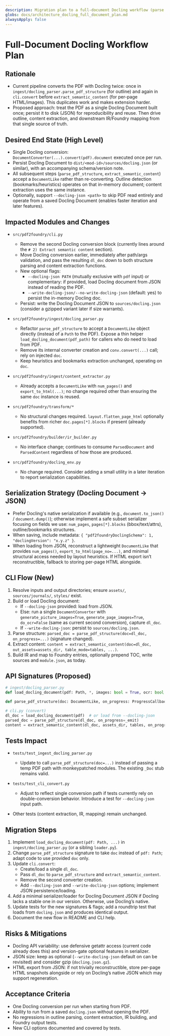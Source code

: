 ```yaml
---
description: Migration plan to a full-document Docling workflow (parse once, reuse)
globs: docs/architecture_docling_full_document_plan.md
alwaysApply: false
---
```


# Full-Document Docling Workflow Plan

## Rationale

- Current pipeline converts the PDF with Docling twice: once in `ingest/docling_parser.parse_pdf_structure` (for outline) and again in `cli.convert` before `extract_semantic_content` (for per-page HTML/images). This duplicates work and makes extension harder.
- Proposed approach: treat the PDF as a single Docling Document built once; persist it to disk (JSON) for reproducibility and reuse. Then drive outline, content extraction, and downstream IR/Foundry mapping from that single source of truth.

## Desired End State (High Level)

- Single Docling conversion: `DocumentConverter(...).convert(pdf).document` executed once per run.
- Persist Docling Document to `dist/<mod-id>/sources/docling.json` (or similar), with an accompanying schema/version note.
- All subsequent steps (`parse_pdf_structure`, `extract_semantic_content`) accept a `DocumentLike` rather than re-converting. Outline detection (bookmarks/heuristics) operates on that in-memory document; content extraction uses the same instance.
- Optionally, support `--docling-json <path>` to skip PDF read entirely and operate from a saved Docling Document (enables faster iteration and later features).

## Impacted Modules and Changes

- `src/pdf2foundry/cli.py`

  - Remove the second Docling conversion block (currently lines around the `# 2) Extract semantic content` section).
  - Move Docling conversion earlier, immediately after path/args validation, and pass the resulting `dl_doc` down to both structure parsing and content extraction functions.
  - New optional flags:
    - `--docling-json PATH` (mutually exclusive with `pdf` input) or complementary: if provided, load Docling document from JSON instead of reading the PDF.
    - `--write-docling-json/--no-write-docling-json` (default: yes) to persist the in-memory Docling doc.
  - Persist: write the Docling Document JSON to `sources/docling.json` (consider a gzipped variant later if size warrants).

- `src/pdf2foundry/ingest/docling_parser.py`

  - Refactor `parse_pdf_structure` to accept a `DocumentLike` object directly (instead of a `Path` to the PDF). Expose a thin helper `load_docling_document(pdf_path)` for callers who do need to load from PDF.
  - Remove its internal converter creation and `conv.convert(...)` call; rely on injected `doc`.
  - Keep heuristics and bookmarks extraction unchanged, operating on `doc`.

- `src/pdf2foundry/ingest/content_extractor.py`

  - Already accepts a `DocumentLike` with `num_pages()` and `export_to_html(...)`; no change required other than ensuring the same `doc` instance is reused.

- `src/pdf2foundry/transform/*`

  - No structural changes required. `layout.flatten_page_html` optionally benefits from richer `doc.pages[*].blocks` if present (already supported).

- `src/pdf2foundry/builder/ir_builder.py`

  - No interface change; continues to consume `ParsedDocument` and `ParsedContent` regardless of how those are produced.

- `src/pdf2foundry/docling_env.py`

  - No change required. Consider adding a small utility in a later iteration to report serialization capabilities.

## Serialization Strategy (Docling Document → JSON)

- Prefer Docling's native serialization if available (e.g., `document.to_json()` / `document.dump()`); otherwise implement a safe subset serializer focusing on fields we use: `num_pages`, `pages[*].blocks` (bbox/text/attrs), outline/bookmarks structures.
- When saving, include metadata: `{ "pdf2foundryDoclingSchema": 1, "doclingVersion": "x.y.z" }`.
- When loading from JSON, reconstruct a lightweight `DocumentLike` that provides `num_pages()`, `export_to_html(page_no=...)`, and minimal structural access needed by layout heuristics. If HTML export isn’t reconstructible, fallback to storing per-page HTML alongside.

## CLI Flow (New)

1. Resolve inputs and output directories; ensure `assets/`, `sources/journals/`, `styles/` exist.
1. Build or load Docling document:
   - If `--docling-json` provided: load from JSON.
   - Else: run a single `DocumentConverter` with `generate_picture_images=True`, `generate_page_images=True`, `do_ocr=False` (same as current second conversion), capture `dl_doc`.
   - If `--write-docling-json`: persist to `sources/docling.json`.
1. Parse structure: `parsed_doc = parse_pdf_structure(doc=dl_doc, on_progress=...)` (signature changed).
1. Extract content: `content = extract_semantic_content(doc=dl_doc, out_assets=assets_dir, table_mode=tables, ...)`.
1. Build IR and map to Foundry entries, optionally prepend TOC, write sources and `module.json`, as today.

## API Signatures (Proposed)

```python
# ingest/docling_parser.py
def load_docling_document(pdf: Path, *, images: bool = True, ocr: bool = False) -> DocumentLike: ...

def parse_pdf_structure(doc: DocumentLike, on_progress: ProgressCallback = None) -> ParsedDocument: ...

# cli.py (convert)
dl_doc = load_docling_document(pdf)  # or load from --docling-json
parsed_doc = parse_pdf_structure(dl_doc, on_progress=_emit)
content = extract_semantic_content(dl_doc, assets_dir, tables, on_progress=_emit)
```

## Tests Impact

- `tests/test_ingest_docling_parser.py`

  - Update to call `parse_pdf_structure(doc=...)` instead of passing a temp PDF path with monkeypatched modules. The existing `_Doc` stub remains valid.

- `tests/test_cli_convert.py`

  - Adjust to reflect single conversion path if tests currently rely on double-conversion behavior. Introduce a test for `--docling-json` input path.

- Other tests (content extraction, IR, mapping) remain unchanged.

## Migration Steps

1. Implement `load_docling_document(pdf: Path, ...)` in `ingest/docling_parser.py` (or a sibling `loader.py`).
1. Change `parse_pdf_structure` signature to take `doc` instead of `pdf: Path`; adapt code to use provided `doc` only.
1. Update `cli.convert`:
   - Create/load a single `dl_doc`.
   - Pass `dl_doc` to `parse_pdf_structure` and `extract_semantic_content`.
   - Remove the second converter creation.
   - Add `--docling-json` and `--write-docling-json` options; implement JSON persistence/loading.
1. Add a minimal serializer/loader for Docling Document JSON if Docling lacks a stable one in our version. Otherwise, use Docling’s native.
1. Update tests for the new signatures & flags; add a roundtrip test that loads from `docling.json` and produces identical output.
1. Document the new flow in README and CLI help.

## Risks & Mitigations

- Docling API variability: use defensive getattr access (current code already does this) and version-gate optional features in serializer.
- JSON size: keep as optional (`--write-docling-json` default on can be revisited) and consider gzip (`docling.json.gz`).
- HTML export from JSON: if not trivially reconstructible, store per-page HTML snapshots alongside or rely on Docling’s native JSON which may support regeneration.

## Acceptance Criteria

- One Docling conversion per run when starting from PDF.
- Ability to run from a saved `docling.json` without opening the PDF.
- No regressions in outline parsing, content extraction, IR building, and Foundry output tests.
- New CLI options documented and covered by tests.
